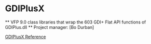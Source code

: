 # GDIPlusX
** VFP 9.0 class libraries that wrap the 603 GDI+ Flat API functions of GDIPlus.dll **
Project manager: [Bo Durban]

[GDIPlusX Reference](reference.htm)